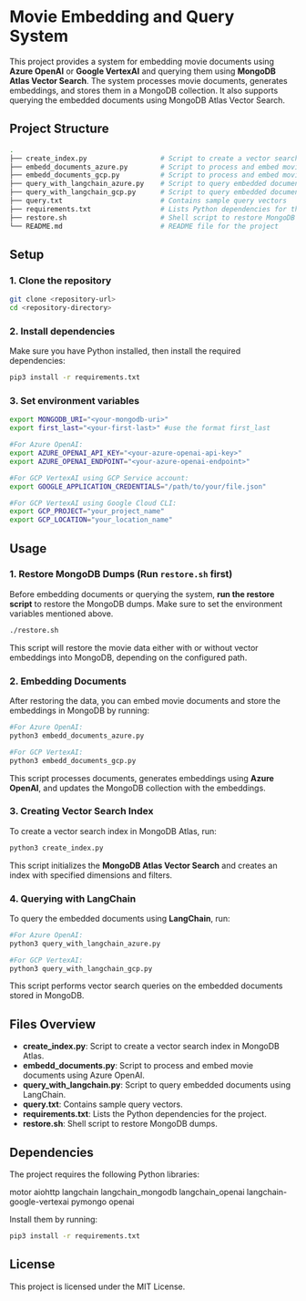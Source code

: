 # Movie Embedding and Query System

This project provides a system for embedding movie documents using **Azure OpenAI** or **Google VertexAI** and querying them using **MongoDB Atlas Vector Search**. The system processes movie documents, generates embeddings, and stores them in a MongoDB collection. It also supports querying the embedded documents using MongoDB Atlas Vector Search.

## Project Structure

```bash
.
├── create_index.py                  # Script to create a vector search index in MongoDB Atlas
├── embedd_documents_azure.py        # Script to process and embed movie documents using Azure OpenAI
├── embedd_documents_gcp.py          # Script to process and embed movie documents using Google Cloud Platform
├── query_with_langchain_azure.py    # Script to query embedded documents using LangChain with Azure
├── query_with_langchain_gcp.py      # Script to query embedded documents using LangChain with GCP
├── query.txt                        # Contains sample query vectors
├── requirements.txt                 # Lists Python dependencies for the project
├── restore.sh                       # Shell script to restore MongoDB dumps
└── README.md                        # README file for the project
```

## Setup

### 1. Clone the repository

```sh
git clone <repository-url>
cd <repository-directory>
```

### 2. Install dependencies

Make sure you have Python installed, then install the required dependencies:

```sh
pip3 install -r requirements.txt
```

### 3. Set environment variables

```sh
export MONGODB_URI="<your-mongodb-uri>"
export first_last="<your-first-last>" #use the format first_last

#For Azure OpenAI:
export AZURE_OPENAI_API_KEY="<your-azure-openai-api-key>"
export AZURE_OPENAI_ENDPOINT="<your-azure-openai-endpoint>"

#For GCP VertexAI using GCP Service account:
export GOOGLE_APPLICATION_CREDENTIALS="/path/to/your/file.json" 

#For GCP VertexAI using Google Cloud CLI:
export GCP_PROJECT="your_project_name"
export GCP_LOCATION="your_location_name"
```

## Usage

### 1. Restore MongoDB Dumps (Run `restore.sh` first)

Before embedding documents or querying the system, **run the restore script** to restore the MongoDB dumps. Make sure to set the environment variables mentioned above.

```sh
./restore.sh
```

This script will restore the movie data either with or without vector embeddings into MongoDB, depending on the configured path.

### 2. Embedding Documents

After restoring the data, you can embed movie documents and store the embeddings in MongoDB by running:

```sh
#For Azure OpenAI:
python3 embedd_documents_azure.py

#For GCP VertexAI:
python3 embedd_documents_gcp.py
```

This script processes documents, generates embeddings using **Azure OpenAI**, and updates the MongoDB collection with the embeddings.

### 3. Creating Vector Search Index

To create a vector search index in MongoDB Atlas, run:

```sh
python3 create_index.py
```

This script initializes the **MongoDB Atlas Vector Search** and creates an index with specified dimensions and filters.

### 4. Querying with LangChain

To query the embedded documents using **LangChain**, run:

```sh
#For Azure OpenAI:
python3 query_with_langchain_azure.py

#For GCP VertexAI:
python3 query_with_langchain_gcp.py
```

This script performs vector search queries on the embedded documents stored in MongoDB.

## Files Overview

- **create_index.py**: Script to create a vector search index in MongoDB Atlas.
- **embedd_documents.py**: Script to process and embed movie documents using Azure OpenAI.
- **query_with_langchain.py**: Script to query embedded documents using LangChain.
- **query.txt**: Contains sample query vectors.
- **requirements.txt**: Lists the Python dependencies for the project.
- **restore.sh**: Shell script to restore MongoDB dumps.

## Dependencies

The project requires the following Python libraries:

motor
aiohttp
langchain
langchain_mongodb
langchain_openai
langchain-google-vertexai
pymongo
openai

Install them by running:

```sh
pip3 install -r requirements.txt
```

## License

This project is licensed under the MIT License.